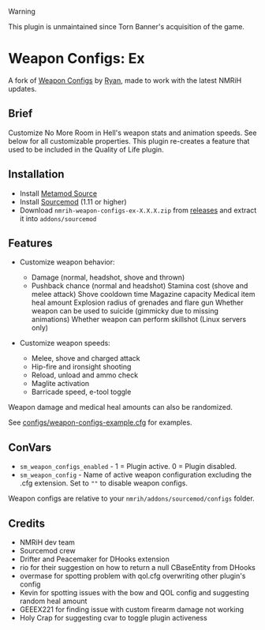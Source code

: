 > [!WARNING]
> This plugin is unmaintained since Torn Banner's acquisition of the game.

# Weapon Configs: Ex
A fork of [Weapon Configs](https://forums.alliedmods.net/showthread.php?p=2628691) by [Ryan](https://forums.alliedmods.net/member.php?u=283719), made to work with the latest NMRiH updates.

## Brief
Customize No More Room in Hell's weapon stats and animation speeds. See below for all customizable properties.
This plugin re-creates a feature that used to be included in the Quality of Life plugin.

## Installation
- Install [Metamod Source](https://www.sourcemm.net/downloads.php/?branch=stable)
- Install [Sourcemod](https://www.sourcemod.net/downloads.php?branch=stable) (1.11 or higher)
- Download `nmrih-weapon-configs-ex-X.X.X.zip` from [releases](https://github.com/dysphie/nmrih-weapon-configs-ex/releases) and extract it into `addons/sourcemod`


## Features
- Customize weapon behavior:
	- Damage (normal, headshot, shove and thrown)
	- Pushback chance (normal and headshot)
	Stamina cost (shove and melee attack)
	Shove cooldown time
	Magazine capacity
	Medical item heal amount
	Explosion radius of grenades and flare gun
	Whether weapon can be used to suicide (gimmicky due to missing animations)
	Whether weapon can perform skillshot (Linux servers only)

- Customize weapon speeds:
	- Melee, shove and charged attack
	- Hip-fire and ironsight shooting
	- Reload, unload and ammo check
	- Maglite activation
	- Barricade speed, e-tool toggle

Weapon damage and medical heal amounts can also be randomized.

See [configs/weapon-configs-example.cfg](https://github.com/dysphie/nmrih-weapon-configs-ex/blob/main/configs/weapon-configs-example.cfg) for examples.

## ConVars
- `sm_weapon_configs_enabled` - 1 = Plugin active. 0 = Plugin disabled.
- `sm_weapon_config` - Name of active weapon configuration excluding the .cfg extension. Set to `""` to disable weapon configs.

Weapon configs are relative to your `nmrih/addons/sourcemod/configs` folder.

## Credits
- NMRiH dev team
- Sourcemod crew
- Drifter and Peacemaker for DHooks extension
- rio for their suggestion on how to return a null CBaseEntity from DHooks
- overmase for spotting problem with qol.cfg overwriting other plugin's config
- Kevin for spotting issues with the bow and QOL config and suggesting random heal amount
- GEEEX221 for finding issue with custom firearm damage not working
- Holy Crap for suggesting cvar to toggle plugin activeness
